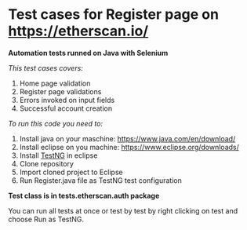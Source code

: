 # Test cases for Register page on https://etherscan.io/

**Automation tests runned on Java with Selenium**

*This test cases covers:*
1. Home page validation 
2. Register page validations
3. Errors invoked on input fields
4. Successful account creation

*To run this code you need to:*
1. Install java on your maschine: https://www.java.com/en/download/
2. Install eclipse on you machine: https://www.eclipse.org/downloads/
3. Install [TestNG](https://testng.org/testng-eclipse-update-site/7.4.0) in eclipse 
4. Clone repository
5. Import cloned project to Eclipse
6. Run Register.java file as TestNG test configuration

**Test class is in tests.etherscan.auth package**

You can run all tests at once or test by test by right clicking on test and choose Run as TestNG.
